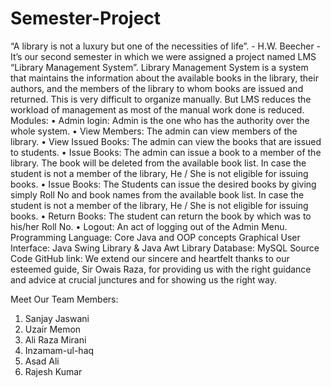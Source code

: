 # Semester-Project


“A library is not a luxury but one of the necessities of life”. - H.W. Beecher -
It’s our second semester in which we were assigned a project named LMS “Library Management System”. Library Management System is a system that maintains the information about the available books in the library, their authors, and the members of the library to whom books are issued and returned. This is very difficult to organize manually. But LMS reduces the workload of management as most of the manual work done is reduced.
Modules:
•	Admin login: Admin is the one who has the authority over the whole system.
•	View Members: The admin can view members of the library.
•	View Issued Books: The admin can view the books that are issued to students.
•	Issue Books: The admin can issue a book to a member of the library. The book will be deleted from the available book list. In case the student is not a member of the library, He / She is not eligible for issuing books.
•	Issue Books: The Students can issue the desired books by giving simply Roll No and book names from the available book list. In case the student is not a member of the library, He / She is not eligible for issuing books.
•	Return Books: The student can return the book by which was to his/her Roll No.
•	Logout: An act of logging out of the Admin Menu.
Programming Language: Core Java and OOP concepts
Graphical User Interface: Java Swing Library & Java Awt Library
Database: MySQL
Source Code GitHub link: 
We extend our sincere and heartfelt thanks to our esteemed guide, Sir Owais Raza, for providing us with the right guidance and advice at crucial junctures and for showing us the right way.

Meet Our Team Members:
1) Sanjay Jaswani
2) Uzair Memon
3) Ali Raza Mirani
4) Inzamam-ul-haq
5) Asad Ali
6) Rajesh Kumar
